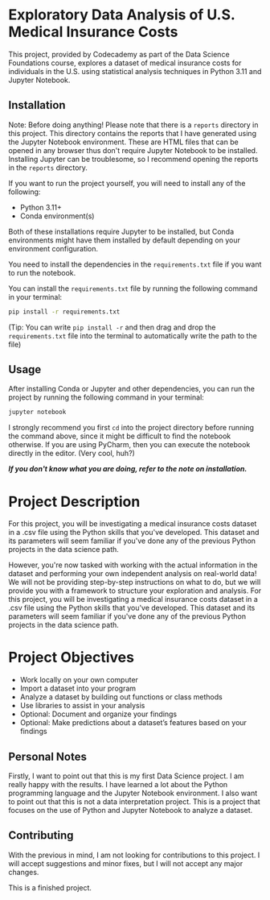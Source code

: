 # Exploratory Data Analysis of U.S. Medical Insurance Costs
This project,
provided by Codecademy as part of the Data Science Foundations course,
explores a dataset of medical insurance costs for individuals in the U.S.
using statistical analysis techniques in Python 3.11 and Jupyter Notebook.

## Installation

Note:
Before doing anything!
Please note that there is a `reports` directory in this project.
This directory contains the reports that I have generated using the Jupyter Notebook environment.
These are HTML files that can be opened in any browser thus don't require Jupyter Notebook to be installed.
Installing Jupyter can be troublesome, so I recommend opening the reports in the `reports` directory.

If you want to run the project yourself, you will need to install any of the following:
- Python 3.11+
- Conda environment(s)

Both of these installations require Jupyter to be installed,
but Conda environments might have them installed by default
depending on your environment configuration.

You need to install the dependencies in the `requirements.txt` file if you want to run the notebook.

You can install the `requirements.txt` file by running the following command in your terminal:
```bash
pip install -r requirements.txt
```
(Tip:
You can write `pip install -r` and then drag
and drop the `requirements.txt` file into the terminal to automatically write the path to the file)

## Usage

After installing Conda or Jupyter and other dependencies,
you can run the project by running the following command in your terminal:
```bash
jupyter notebook
```

I strongly recommend you first `cd` into the project directory before running the command above,
since it might be difficult to find the notebook otherwise.
If you are using PyCharm, then you can execute the notebook directly in the editor.
(Very cool, huh?)

**_If you don't know what you are doing, refer to the note on installation._**

# Project Description

For this project,
you will be investigating a medical insurance costs dataset in a .csv file
using the Python skills that you've developed.
This dataset and its parameters will seem familiar
if you've done any of the previous Python projects in the data science path.

However,
you're now tasked with working with the actual information in the dataset
and performing your own independent analysis on real-world data!
We will not be providing step-by-step instructions on what to do,
but we will provide you with a framework to structure your exploration and analysis.
For this project,
you will be investigating a medical insurance costs dataset in a .csv file
using the Python skills that you've developed.
This dataset and its parameters will seem familiar
if you've done any of the previous Python projects in the data science path.

# Project Objectives

- Work locally on your own computer
- Import a dataset into your program
- Analyze a dataset by building out functions or class methods
- Use libraries to assist in your analysis
- Optional: Document and organize your findings
- Optional: Make predictions about a dataset’s features based on your findings

## Personal Notes

Firstly, I want to point out that this is my first Data Science project.
I am really happy with the results.
I have learned a lot about the Python programming language and the Jupyter Notebook environment.
I also want to point out that this is not a data interpretation project.
This is a project that focuses on the use of Python and Jupyter Notebook to analyze a dataset.

## Contributing

With the previous in mind, I am not looking for contributions to this project.
I will accept suggestions and minor fixes, but I will not accept any major changes.

This is a finished project.
